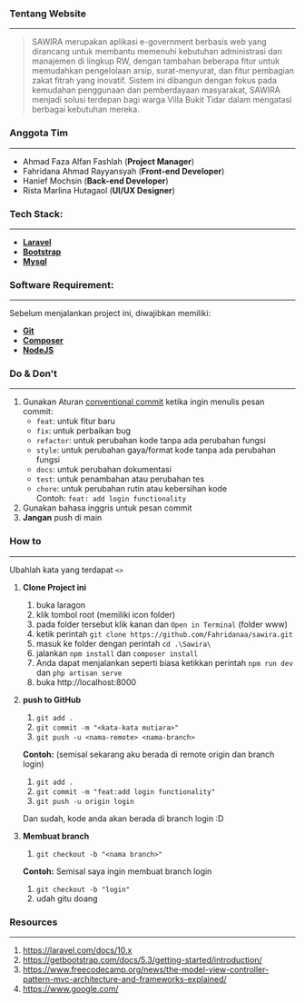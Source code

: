 ### **Tentang Website**

---

> SAWIRA merupakan aplikasi e-government berbasis web yang dirancang untuk membantu memenuhi kebutuhan administrasi dan
> manajemen di lingkup RW, dengan tambahan beberapa fitur untuk memudahkan pengelolaan arsip, surat-menyurat, dan fitur
> pembagian zakat fitrah yang inovatif. Sistem ini dibangun dengan fokus pada kemudahan penggunaan dan pemberdayaan
> masyarakat, SAWIRA menjadi solusi terdepan bagi warga Villa Bukit Tidar dalam mengatasi berbagai kebutuhan mereka.

### **Anggota Tim**

---

- Ahmad Faza Alfan Fashlah (**Project Manager**)
- Fahridana Ahmad Rayyansyah (**Front-end Developer**)
- Hanief Mochsin (**Back-end Developer**)
- Rista Marlina Hutagaol (**UI/UX Designer**)

### **Tech Stack:**

---

- **[Laravel](https://laravel.com/docs/10.x/releases#laravel-10)**
- **[Bootstrap](https://getbootstrap.com/docs/5.3/getting-started/introduction/)**
- **[Mysql](https://dev.mysql.com/doc/refman/8.0/en/)**

### **Software Requirement:**

---
Sebelum menjalankan project ini, diwajibkan memiliki:

- **[Git](https://git-scm.com/downloads)**
- **[Composer](https://getcomposer.org/download/)**
- **[NodeJS](https://nodejs.org/en/download/current)**

### Do & Don't

---

1. Gunakan Aturan [conventional commit](https://www.conventionalcommits.org/en/v1.0.0/) ketika ingin
   menulis pesan commit:
    * `feat`: untuk fitur baru
    * `fix`: untuk perbaikan bug
    * `refactor`: untuk perubahan kode tanpa ada perubahan fungsi
    * `style`: untuk perubahan gaya/format kode tanpa ada perubahan fungsi
    * `docs`: untuk perubahan dokumentasi
    * `test`: untuk penambahan atau perubahan tes
    * `chore`: untuk perubahan rutin atau kebersihan kode
      <br/>Contoh: `feat: add login functionality`
2. Gunakan bahasa inggris untuk pesan commit
3. **Jangan** push di main

### How to

--- 
Ubahlah kata yang terdapat `<>`

1. **Clone Project ini**
    1. buka laragon
    2. klik tombol root (memiliki icon folder)
    3. pada folder tersebut klik kanan dan `Open in Terminal` (folder www)
    4. ketik perintah `git clone https://github.com/Fahridanaa/sawira.git`
    5. masuk ke folder dengan perintah `cd .\Sawira\`
    6. jalankan `npm install` dan `composer install`
    7. Anda dapat menjalankan seperti biasa ketikkan perintah `npm run dev` dan `php artisan serve`
    8. buka http://localhost:8000

2. **push to GitHub**
    1. `git add .`
    2. `git commit -m "<kata-kata mutiara>"`
    3. `git push -u <nama-remote> <nama-branch>`

   **Contoh:** (semisal sekarang aku berada di remote origin dan branch login)
    1. `git add .`
    2. `git commit -m "feat:add login functionality"`
    3. `git push -u origin login`

   Dan sudah, kode anda akan berada di branch login :D

3. **Membuat branch**
    1. `git checkout -b "<nama branch>"`

   **Contoh:** Semisal saya ingin membuat branch login
    1. `git checkout -b "login"`
    2. udah gitu doang

### Resources

--- 

1. https://laravel.com/docs/10.x
2. https://getbootstrap.com/docs/5.3/getting-started/introduction/
3. https://www.freecodecamp.org/news/the-model-view-controller-pattern-mvc-architecture-and-frameworks-explained/
4. https://www.google.com/